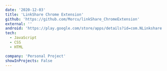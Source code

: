 ```yaml
---
date: '2020-12-03'
title: 'LinkShare Chrome Extension'
github: 'https://github.com/Morcu/linkShare_ChromeExtension'
external: ''
android: 'https://play.google.com/store/apps/details?id=com.NLinkshare.linkshare'
tech:
  - JavaScript
  - CSS
  - HTML

company: 'Personal Project'
showInProjects: False
---
```

